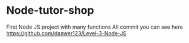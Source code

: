 # Node-tutor-shop
First Node JS project with many functions
All commit you can see here 
https://github.com/daswer123/Level-3-Node-JS
